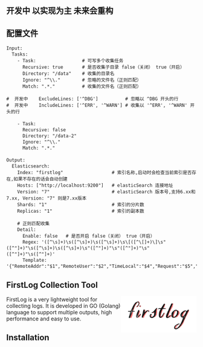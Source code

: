 ## 开发中 以实现为主 未来会重构

  ## 配置文件
    Input:
      Tasks:
        - Task:                 # 可写多个收集任务
          Recursive: true       # 是否收集子目录 false（关闭） true（开启）
          Directory: "/data"    # 收集的目录名
          Ignore: "^\\."        # 忽略的文件名（正则匹配）
          Match: ".*."          # 收集的文件名（正则匹配）

    #  开发中    ExcludeLines: ['^DBG']          # 忽略以 ^DBG 开头的行
    #  开发中    IncludeLines: ['^ERR', '^WARN'] # 收集以 '^ERR', '^WARN' 开头的行

        - Task:
          Recursive: false
          Directory: "/data-2"
          Ignore: "^\\."
          Match: ".*."

    Output:
      Elasticsearch:
        Index: "firstlog"                  # 索引名称,启动时会检查当前索引是否存在,如果不存在的话会自动创建
        Hosts: ["http://localhost:9200"]   # elasticSearch 连接地址
        Version: "7"                       # elasticSearch 版本号,支持6.xx和7.xx, Version: "7" 则是7.xx版本
        Shards: "1"                        # 索引的分片数
        Replicas: "1"                      # 索引的副本数

        # 正则匹配收集
        Detail:
          Enable: false   # 是否开启 false（关闭） true（开启）
          Regex: '([^\s]+)\s([^\s]+)\s([^\s]+)\s\[([^\[]+)\]\s"([^"]+)"\s([^\s]+)\s([^\s]+)\s"([^"]+)"\s"([^"]+)"\s"([^"]+)"\s([^"]+)'
          Template: '{"RemoteAddr":"$1","RemoteUser":"$2","TimeLocal":"$4","Request":"$5","Status":"$6","BodyBytesSent":"$7","HttpReferer":"$8","HttpXForwardedFor":"$9","RequestTime":"$11"}'


## FirstLog Collection Tool

<img align="right" width="200px" src="https://raw.githubusercontent.com/zdwork/logo/master/firstlog.png">

FirstLog is a very lightweight tool for collecting logs. It is developed in GO (Golang) language to support multiple outputs, high performance and easy to use.

## Installation
